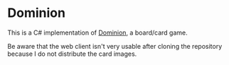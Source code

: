 # Dominion #

This is a C# implementation of [Dominion](http://www.riograndegames.com/games.html?id=278), a board/card game.

Be aware that the web client isn't very usable after cloning the repository because I do not distribute the card images.
